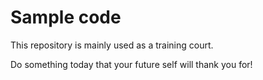 # Sample code 

This repository is mainly used as a training court. 

Do something today that your future self will thank you for!

